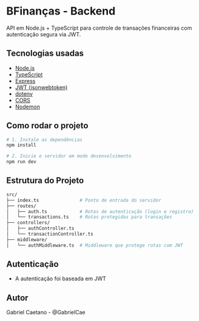 # BFinanças - Backend

API em Node.js + TypeScript para controle de transações financeiras com autenticação segura via JWT.

## Tecnologias usadas

- [Node.js](https://nodejs.org/)
- [TypeScript](https://www.typescriptlang.org/)
- [Express](https://expressjs.com/)
- [JWT (jsonwebtoken)](https://github.com/auth0/node-jsonwebtoken)
- [dotenv](https://github.com/motdotla/dotenv)
- [CORS](https://github.com/expressjs/cors)
- [Nodemon](https://github.com/remy/nodemon)

## Como rodar o projeto

```bash
# 1. Instale as dependências
npm install

# 2. Inicie o servidor em modo desenvolvimento
npm run dev
```

## Estrutura do Projeto
```bash
src/
├── index.ts               # Ponto de entrada do servidor
├── routes/
│   ├── auth.ts            # Rotas de autenticação (login e registro)
│   └── transactions.ts    # Rotas protegidas para transações
├── controllers/
│   ├── authController.ts
│   └── transactionController.ts
├── middleware/
│   └── authMiddleware.ts  # Middleware que protege rotas com JWT
```

## Autenticação

- A autenticação foi baseada em JWT


## Autor
Gabriel Caetano - @GabrielCae